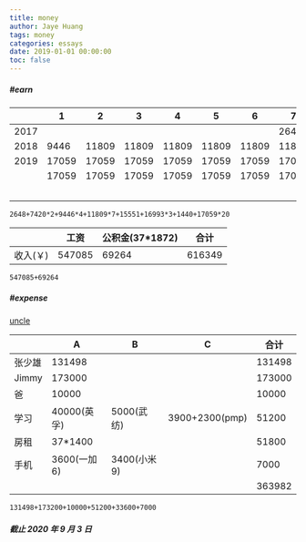 ```yaml
---
title: money
author: Jaye Huang
tags: money
categories: essays
date: 2019-01-01 00:00:00
toc: false
---
```


##### #earn

|      | 1     | 2     | 3     | 4     | 5     | 6     | 7     | 8     | 9      | 10    | 11    | 12     |
| ---- | ----- | ----- | ----- | ----- | ----- | ----- | ----- | ----- | ------ | ----- | ----- | ------ |
| 2017 |       |       |       |       |       |       | 2648  | 7420  | 7420   | 9446  | 9446  | 9446   |
| 2018 | 9446  | 11809 | 11809 | 11809 | 11809 | 11809 | 11809 | 11809 | 15551  | 16993 | 16993 | 16993  |
| 2019 | 17059 | 17059 | 17059 | 17059 | 17059 | 17059 | 17059 | 17059 | 17059  | 17059 | 17059 | 17059  |
|      | 17059 | 17059 | 17059 | 17059 | 17059 | 17059 | 17059 | 17059 |        |       |       |        |
|      |       |       |       |       |       |       |       |       | (补贴) | 1440  | 合计  | 547085 |

`2648+7420*2+9446*4+11809*7+15551+16993*3+1440+17059*20`

|          | 工资   | 公积金(37\*1872) | 合计   |
| -------- | ------ | ---------------- | ------ |
| 收入(￥) | 547085 | 69264            | 616349 |

`547085+69264`

##### #expense

[uncle](/2019/01/01/essays-uncle/)

|        | A            | B            | C              | 合计   |
| ------ | ------------ | ------------ | -------------- | ------ |
| 张少雄 | 131498       |              |                | 131498 |
| Jimmy  | 173000       |              |                | 173000 |
| 爸     | 10000        |              |                | 10000  |
| 学习   | 40000(英孚)  | 5000(武纺)   | 3900+2300(pmp) | 51200  |
| 房租   | 37\*1400     |              |                | 51800  |
| 手机   | 3600(一加 6) | 3400(小米 9) |                | 7000   |
|        |              |              |                | 363982 |

`131498+173200+10000+51200+33600+7000`

##### _截止 2020 年 9 月 3 日_
